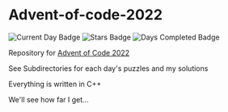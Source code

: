 # Advent-of-code-2022

![Current Day Badge](https://img.shields.io/badge/day%20📅-3-blue)
![Stars Badge](https://img.shields.io/badge/stars%20⭐-4-yellow)
![Days Completed Badge](https://img.shields.io/badge/days%20completed-2-red)

Repository for [Advent of Code 2022](https://adventofcode.com/)

See Subdirectories for each day's puzzles and my solutions

Everything is written in C++

We'll see how far I get...
